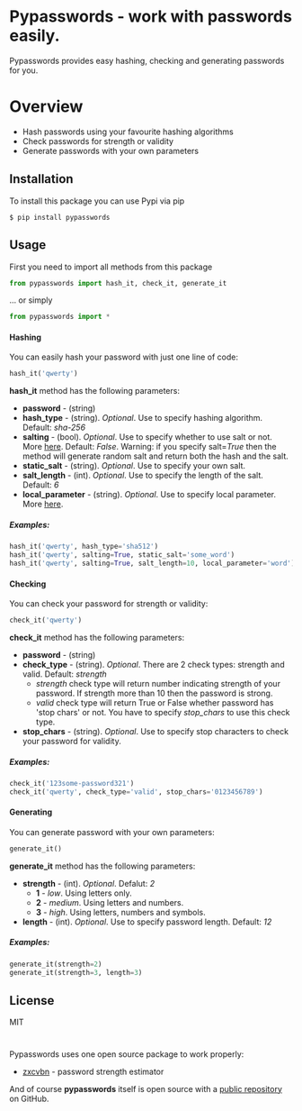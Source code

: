 # Pypasswords - work with passwords easily.

Pypasswords provides easy hashing, checking and generating passwords for you.

# Overview

  - Hash passwords using your favourite hashing algorithms
  - Check passwords for strength or validity
  - Generate passwords with your own parameters

## Installation

To install this package you can use Pypi via pip

```
$ pip install pypasswords
```

## Usage

First you need to import all methods from this package

```py
from pypasswords import hash_it, check_it, generate_it
```
... or simply

```py
from pypasswords import *
```

#### Hashing

You can easily hash your password with just one line of code:

```py
hash_it('qwerty')
```

**hash_it** method has the following parameters:
* **password** - (string)
* **hash_type** - (string). *Optional*. Use to specify hashing algorithm. Default: *sha-256*
* **salting** - (bool). *Optional*. Use to specify whether to use salt or not. More [here](https://en.wikipedia.org/wiki/Salt_(cryptography)). Default: *False*. Warning: if you specify salt=*True* then the method will generate random salt and return both the hash and the salt.
* **static_salt** - (string). *Optional*. Use to specify your own salt.
* **salt_length** - (int). *Optional*. Use to specify the length of the salt. Default: *6*
* **local_parameter** - (string). *Optional*. Use to specify local parameter. More [here](https://www.openwall.com/presentations/YaC2012-Password-Hashing-At-Scale/mgp00005.html).

##### Examples:

```py
hash_it('qwerty', hash_type='sha512')
hash_it('qwerty', salting=True, static_salt='some_word')
hash_it('qwerty', salting=True, salt_length=10, local_parameter='word')
```

#### Checking

You can check your password for strength or validity:

```py
check_it('qwerty')
```

**check_it** method has the following parameters:
* **password** - (string)
* **check_type** - (string). *Optional*. There are 2 check types: strength and valid. Default: *strength*
  - *strength* check type will return number indicating strength of your password. If strength more than 10 then the password is strong.
  - *valid* check type will return True or False whether password has 'stop chars' or not. You have to specify *stop_chars* to use this check type.
* **stop_chars** - (string). *Optional*. Use to specify stop characters to check your password for validity.

##### Examples:

```py
check_it('123some-password321')
check_it('qwerty', check_type='valid', stop_chars='0123456789')
```

#### Generating

You can generate password with your own parameters:

```py
generate_it()
```

**generate_it** method has the following parameters:
* **strength** - (int). *Optional*. Defalut: *2*
  - **1** - *low*. Using letters only.
  - **2** - *medium*. Using letters and numbers.
  - **3** - *high*. Using letters, numbers and symbols.
* **length** - (int). *Optional*. Use to specify password length. Default: *12*

##### Examples:

```py
generate_it(strength=2)
generate_it(strength=3, length=3)
```

License
----

MIT

#
Pypasswords uses one open source package to work properly:

* [zxcvbn](https://github.com/dropbox/zxcvbn) - password strength estimator

And of course **pypasswords** itself is open source with a [public repository](https://github.com/CosmoSt4r/pypasswords)
 on GitHub.